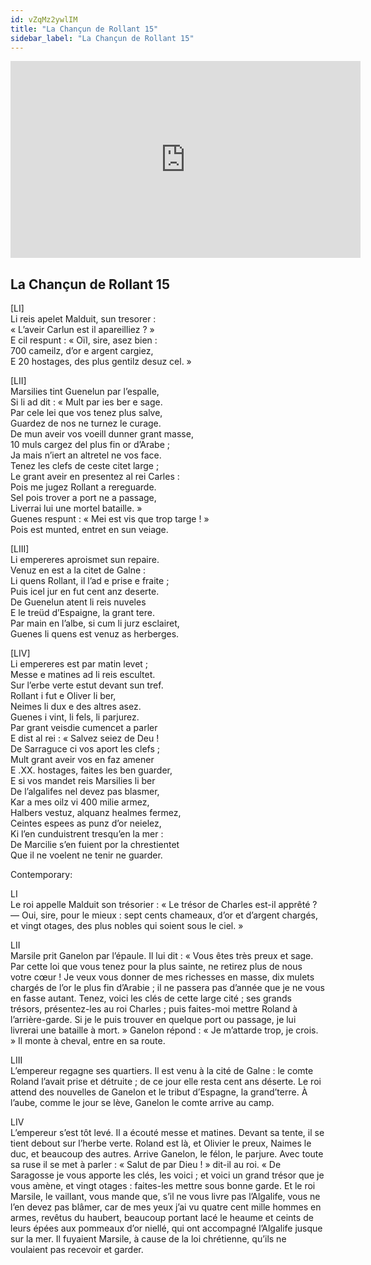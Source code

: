```yaml
---
id: vZqMz2ywlIM
title: "La Chançun de Rollant 15"
sidebar_label: "La Chançun de Rollant 15"
---
```


<div class="video-float-container">
  <iframe
    width="560"
    height="315"
    src="https://www.youtube.com/embed/vZqMz2ywlIM"
    title="YouTube video player"
    frameborder="0"
    allow="accelerometer; autoplay; clipboard-write; encrypted-media; gyroscope; picture-in-picture; web-share"
    referrerpolicy="strict-origin-when-cross-origin"
    allowfullscreen
  ></iframe>
</div>

## La Chançun de Rollant 15

[LI]  
Li reis apelet Malduit, sun tresorer :  
« L’aveir Carlun est il apareilliez ? »  
E cil respunt : « Oïl, sire, asez bien :  
700 cameilz, d’or e argent cargiez,  
E 20 hostages, des plus gentilz desuz cel. »

[LII]  
Marsilies tint Guenelun par l’espalle,  
Si li ad dit : « Mult par ies ber e sage.  
Par cele lei que vos tenez plus salve,  
Guardez de nos ne turnez le curage.  
De mun aveir vos voeill dunner grant masse,  
10 muls cargez del plus fin or d’Arabe ;  
Ja mais n’iert an altretel ne vos face.  
Tenez les clefs de ceste citet large ;  
Le grant aveir en presentez al rei Carles :  
Pois me jugez Rollant a rereguarde.  
Sel pois trover a port ne a passage,  
Liverrai lui une mortel bataille. »  
Guenes respunt : « Mei est vis que trop targe ! »  
Pois est munted, entret en sun veiage.

[LIII]  
Li empereres aproismet sun repaire.  
Venuz en est a la citet de Galne :  
Li quens Rollant, il l’ad e prise e fraite ;  
Puis icel jur en fut cent anz deserte.  
De Guenelun atent li reis nuveles  
E le treüd d’Espaigne, la grant tere.  
Par main en l’albe, si cum li jurz esclairet,  
Guenes li quens est venuz as herberges.

[LIV]  
Li empereres est par matin levet ;  
Messe e matines ad li reis escultet.  
Sur l’erbe verte estut devant sun tref.  
Rollant i fut e Oliver li ber,  
Neimes li dux e des altres asez.  
Guenes i vint, li fels, li parjurez.  
Par grant veisdie cumencet a parler  
E dist al rei : « Salvez seiez de Deu !  
De Sarraguce ci vos aport les clefs ;  
Mult grant aveir vos en faz amener  
E .XX. hostages, faites les ben guarder,  
E si vos mandet reis Marsilies li ber  
De l’algalifes nel devez pas blasmer,  
Kar a mes oilz vi 400 milie armez,  
Halbers vestuz, alquanz healmes fermez,  
Ceintes espees as punz d’or neielez,  
Ki l’en cunduistrent tresqu’en la mer :  
De Marcilie s’en fuient por la chrestientet  
Que il ne voelent ne tenir ne guarder.

Contemporary:

LI  
Le roi appelle Malduit son trésorier : « Le trésor de Charles est-il apprêté ? — Oui, sire, pour le mieux : sept cents chameaux, d’or et d’argent chargés, et vingt otages, des plus nobles qui soient sous le ciel. »

LII  
Marsile prit Ganelon par l’épaule. Il lui dit : « Vous êtes très preux et sage. Par cette loi que vous tenez pour la plus sainte, ne retirez plus de nous votre cœur ! Je veux vous donner de mes richesses en masse, dix mulets chargés de l’or le plus fin d’Arabie ; il ne passera pas d’année que je ne vous en fasse autant. Tenez, voici les clés de cette large cité ; ses grands trésors, présentez-les au roi Charles ; puis faites-moi mettre Roland à l’arrière-garde. Si je le puis trouver en quelque port ou passage, je lui livrerai une bataille à mort. » Ganelon répond : « Je m’attarde trop, je crois. » Il monte à cheval, entre en sa route.

LIII  
L’empereur regagne ses quartiers. Il est venu à la cité de Galne : le comte Roland l’avait prise et détruite ; de ce jour elle resta cent ans déserte. Le roi attend des nouvelles de Ganelon et le tribut d’Espagne, la grand’terre. À l’aube, comme le jour se lève, Ganelon le comte arrive au camp.

LIV  
L’empereur s’est tôt levé. Il a écouté messe et matines. Devant sa tente, il se tient debout sur l’herbe verte. Roland est là, et Olivier le preux, Naimes le duc, et beaucoup des autres. Arrive Ganelon, le félon, le parjure. Avec toute sa ruse il se met à parler : « Salut de par Dieu ! » dit-il au roi. « De Saragosse je vous apporte les clés, les voici ; et voici un grand trésor que je vous amène, et vingt otages : faites-les mettre sous bonne garde. Et le roi Marsile, le vaillant, vous mande que, s’il ne vous livre pas l’Algalife, vous ne l’en devez pas blâmer, car de mes yeux j’ai vu quatre cent mille hommes en armes, revêtus du haubert, beaucoup portant lacé le heaume et ceints de leurs épées aux pommeaux d’or niellé, qui ont accompagné l’Algalife jusque sur la mer. Il fuyaient Marsile, à cause de la loi chrétienne, qu’ils ne voulaient pas recevoir et garder.
